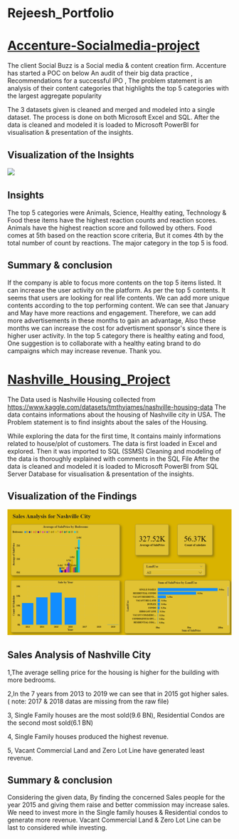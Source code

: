 # Rejeesh_Portfolio

# [Accenture-Socialmedia-project](https://github.com/rejeeshravindran/Accenture-Socialmedia-project)

The client Social Buzz is a Social media & content creation firm. Accenture has started a POC on below 
An audit of their big data practice , Recommendations for a successful IPO , The problem statement is an analysis of their content categories that highlights the top 5 categories with the largest aggregate popularity 

The 3 datasets given is cleaned and merged and modeled into a single dataset. The process is done on both Microsoft Excel and SQL. After the data is cleaned and modeled it is loaded to Microsoft PowerBI for visualisation & presentation of the insights. 
## Visualization of the Insights 
![](Image/insights.png)

## Insights
The top 5 categories were Animals, Science, Healthy eating, Technology & Food these items have the highest reaction counts and reaction scores. Animals have the highest reaction score and followed by others.
Food comes at 5th based on the reaction score criteria, But it comes 4th by the total number of count by reactions.
The major category in the top 5 is food.

## Summary & conclusion 

If the company is able to focus more contents on the top 5 items listed. It can increase the user activity on the platform.
As per the top 5 contents. It seems that users are looking for real life contents. We can add more unique contents according to the top performing content. 
We can see that January and May have more reactions and engagement. Therefore, we can add more advertisements in these months to gain an advantage, Also these months we can increase the cost for advertisment sponsor's since there is higher user activity. 
In the top 5 category there is healthy eating and food, One suggestion is to collaborate with a healthy eating brand to 
do campaigns which may increase revenue. Thank you.




# [Nashville_Housing_Project](https://github.com/rejeeshravindran/Nashville_Housing_Project)
The Data used is Nashville Housing collected from https://www.kaggle.com/datasets/tmthyjames/nashville-housing-data
The data contains informations about the housing of Nashville city in USA. 
The Problem statement is to find insights about the sales of the Housing. 

While exploring the data for the first time, It contains mainly informations related to house/plot of customers.
The data is first loaded in Excel and explored. Then it was imported to SQL (SSMS) 
Cleaning and modeling of the data is thoroughly explained with comments in the SQL File 
After the data is cleaned and modeled it is loaded to Microsoft PowerBI from SQL Server Database for visualisation & presentation of the insights.

## Visualization of the Findings

![](Images/Nashville.png)


## Sales Analysis of Nashville City 

1,The average selling price for the housing is higher for the building with more bedrooms.

2,In the 7 years from 2013 to 2019 we can see that in 2015 got higher sales.
 ( note: 2017 & 2018 datas are missing from the raw file)
 
3, Single Family houses are the most sold(9.6 BN), Residential Condos are the second most sold(6.1 BN)

4, Single Family houses produced the highest revenue.

5, Vacant Commercial Land and Zero Lot Line have generated least revenue. 

## Summary & conclusion 

Considering the given data, By finding the concerned Sales people for the year 2015 and giving
them raise and better commission may increase sales.
We need to invest more in the Single family houses & Residential condos to generate more revenue.
Vacant Commercial Land & Zero Lot Line can be last to considered while investing.

